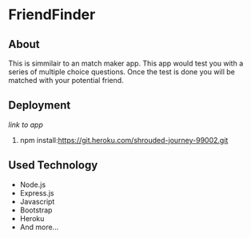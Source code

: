 # FriendFinder
## About
This is simmilair to an match maker app. This app would test you with a series of multiple choice questions. 
Once the test is done you will be matched with your potential friend. 

## Deployment
*link to app*
1. npm install:https://git.heroku.com/shrouded-journey-99002.git

## Used Technology
* Node.js
* Express.js
* Javascript
* Bootstrap
* Heroku
* And more...
